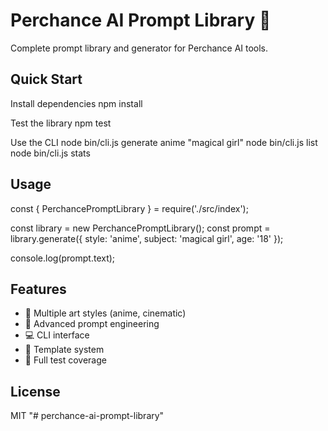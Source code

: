 # Perchance AI Prompt Library 🎨

Complete prompt library and generator for Perchance AI tools.

## Quick Start

Install dependencies
npm install

Test the library
npm test

Use the CLI
node bin/cli.js generate anime "magical girl"
node bin/cli.js list
node bin/cli.js stats


## Usage

const { PerchancePromptLibrary } = require('./src/index');

const library = new PerchancePromptLibrary();
const prompt = library.generate({
style: 'anime',
subject: 'magical girl',
age: '18'
});

console.log(prompt.text);


## Features

- 🎨 Multiple art styles (anime, cinematic)
- 🤖 Advanced prompt engineering
- 💻 CLI interface
- 📄 Template system
- 🧪 Full test coverage

## License

MIT
"# perchance-ai-prompt-library" 
